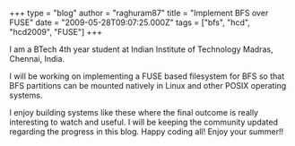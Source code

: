 +++
type = "blog"
author = "raghuram87"
title = "Implement BFS over FUSE"
date = "2009-05-28T09:07:25.000Z"
tags = ["bfs", "hcd", "hcd2009", "FUSE"]
+++

I am a BTech 4th year student at Indian Institute of Technology Madras, Chennai, India.

I will be working on implementing a FUSE based filesystem for BFS so that BFS partitions can be mounted natively in Linux and other POSIX operating systems.

I enjoy building systems like these where the final outcome is really interesting to watch and useful. I will be keeping the community updated regarding the progress in this blog. Happy coding all! Enjoy your summer!!